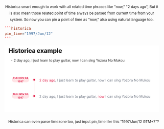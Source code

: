 <div align="center">  
<sub>  
Historica smart enough to work with all related time phrases like "now," "2 days ago",  
But it is also mean those related point of time always be parsed from current time from your system.  
So now you can pin a point of time as "now," also using natural language too.  
</sub>  
</div>  
  
````toml  
```historica  
pin_time="1997/Jun/12"  
```  
````  
  
![](images/.README_images/historica_pin_time_example.png)  
  
<div align="right">  
<sub>  
Historica can even parse timezone too, just input pin_time like this "1997/Jun/12 GTM+7"?  
</sub>  
</div>